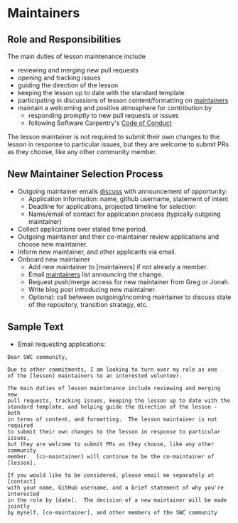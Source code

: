# Maintainers

## Role and Responsibilities

The main duties of lesson maintenance include 

* reviewing and merging new pull requests
* opening and tracking issues
* guiding the direction of the lesson
* keeping the lesson up to date with the standard template
* participating in discussions of lesson content/formatting on [maintainers]()
* maintain a welcoming and positive atmosphere for contribution by 
	* responding promptly to new pull requests or issues
	* following Software Carpentry's [Code of Conduct]()

The lesson maintainer is not required 
to submit their own changes to the lesson in response to particular issues, 
but they are welcome to submit PRs as they choose, like any other community 
member.  

## New Maintainer Selection Process

* Outgoing maintainer emails [discuss]() with announcement of opportunity: 
	* Application information: name, github username, statement of intent
	* Deadline for applications, projected timeline for selection
	* Name/email of contact for application process (typically outgoing maintainer)
* Collect applications over stated time period.  
* Outgoing maintainer and their co-maintainer review applications and choose new maintainer. 
* Inform new maintainer, and other applicants via email. 
* Onboard new maintainer
	* Add new maintainer to [maintainers] if not already a member.
	* Email [maintainers]() list announcing the change. 
	* Request push/merge access for new maintainer from Greg or Jonah.  
	* Write blog post introducing new maintainer.  
	* Optional: call between outgoing/incoming maintainer to discuss state of the 
	repository, transition strategy, etc. 

## Sample Text

* Email requesting applications: 

~~~
Dear SWC community,

Due to other commitments, I am looking to turn over my role as one 
of the [lesson] maintainers to an interested volunteer.  

The main duties of lesson maintenance include reviewing and merging new 
pull requests, tracking issues, keeping the lesson up to date with the 
standard template, and helping guide the direction of the lesson - both 
in terms of content, and formatting.  The lesson maintainer is not required 
to submit their own changes to the lesson in response to particular issues, 
but they are welcome to submit PRs as they choose, like any other community 
member.  [co-maintainer] will continue to be the co-maintainer of [lesson].  

If you would like to be considered, please email me separately at [contact] 
with your name, GitHub username, and a brief statement of why you're interested 
in the role by [date].  The decision of a new maintainer will be made jointly 
by myself, [co-maintainer], and other members of the SWC community 
~~~
